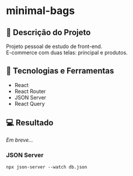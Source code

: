 # minimal-bags

## :memo: Descrição do Projeto

Projeto pessoal de estudo de front-end. </br>
E-commerce com duas telas: principal e produtos.

## 🚀 Tecnologias e Ferramentas
- React
- React Router
- JSON Server
- React Query

## 💻 Resultado
<i>Em breve...</i>

### JSON Server
<code>npx json-server --watch db.json</code>
